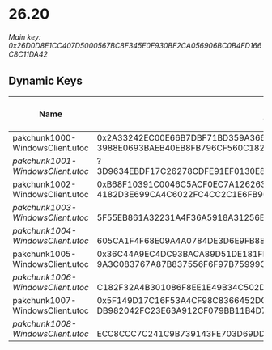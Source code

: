 # 26.20

###### *Main key: 0x26D0D8E1CC407D5000567BC8F345E0F930BF2CA056906BC0B4FD166C8C11DA42*

## Dynamic Keys

| Name                              | Key</br>GUID                                                                                            | High Res Textures |
|-----------------------------------|---------------------------------------------------------------------------------------------------------|-------------------|
| pakchunk1000-WindowsClient.utoc   | 0x2A33242EC00E66B7DBF71BD359A366AAA71E250CF9452209C02FB599DF6432CD</br>3988E0693BAEB40EB8FB796CF560C182 | ✔️                 |
| *pakchunk1001-WindowsClient.utoc*   | ?</br>3D9634EBDF17C26278CDFE91EF0130E8 | ✔️                 |
| pakchunk1002-WindowsClient.utoc   | 0xB68F10391C0046C5ACF0EC7A126263F55E83BC1E325AA4D81E52EE34A01AC2CB</br>4182D3E699CA4C6022FC4CC2C1E6FB90 | ❌                |
| *pakchunk1003-WindowsClient.utoc*   | </br>5F55EB861A32231A4F36A5918A31256E | ✔️                 |
| *pakchunk1004-WindowsClient.utoc*   | </br>605CA1F4F68E09A4A0784DE3D6E9FB88 | ✔️                 |
| pakchunk1005-WindowsClient.utoc   | 0x36C44A9EC4DC93BACA89D51DE181FB5177E5C1AC5748DE91948386A807685799</br>9A3C083767A87B837556F6F97B75999C | ✔️                |
| *pakchunk1006-WindowsClient.utoc*   | </br>C182F32A4B301086F8EE1E49B34C502D | ❌                |
| pakchunk1007-WindowsClient.utoc   | 0x5F149D17C16F53A4CF98C8366452DCC4F5C5CA89B7B3921C0E9485CFCADC75F4</br>DB982042FC23E63A912CF079BB11B4D7 | ❌                |
| *pakchunk1008-WindowsClient.utoc*   | </br>ECC8CCC7C241C9B739143FE703D69DDA | ✔️                |